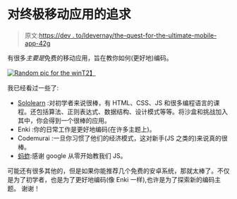 # 对终极移动应用的追求

> 原文:[https://dev . to/ldevernay/the-quest-for-the-ultimate-mobile-app-42g](https://dev.to/ldevernay/the-quest-for-the-ultimate-mobile-app-42g)

有很多*主要是*免费的移动应用，旨在教你如何(更好地)编码。

[![Random pic for the win](../Images/a47fd1f95e93d72d2048f792f51c4c87.png)T2】](https://res.cloudinary.com/practicaldev/image/fetch/s--OMeG0gmF--/c_limit%2Cf_auto%2Cfl_progressive%2Cq_auto%2Cw_880/https://666a658c624a3c03a6b2-25cda059d975d2f318c03e90bcf17c40.ssl.cf1.rackcdn.com/unsplash_522cb8dbbe680_1.jpg)

我已经看过一些了:

*   [Sololearn](https://www.sololearn.com/) :对初学者来说很棒，有 HTML、CSS、JS 和很多编程语言的课程。还包括算法、正则表达式、数据结构、设计模式等等。将沙盒和挑战加入其中，你会得到一个很棒的应用。
*   Enki :你的日常工作是更好地编码(在许多主题上)。
*   Codemurai :一旦你习惯了他们的经济模式，这对新手(JS 之类的)来说真的很棒。
*   [蚂蚱](https://grasshopper.com/mobile-app/):感谢 google 从零开始教我们 JS。

可能还有很多其他的，但是如果你能推荐几个免费的安卓系统，那就太棒了。不仅是为了初学者，也是为了更好地编码(像 Enki 一样),也许是为了探索新的编码主题。
谢谢！
